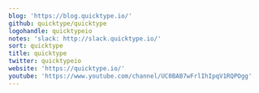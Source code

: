 ```yaml
---
blog: 'https://blog.quicktype.io/'
github: quicktype/quicktype
logohandle: quicktypeio
notes: 'slack: http://slack.quicktype.io/'
sort: quicktype
title: quicktype
twitter: quicktypeio
website: 'https://quicktype.io/'
youtube: 'https://www.youtube.com/channel/UC0BAB7wFrlIhIpqV1RQPOgg'
---
```

